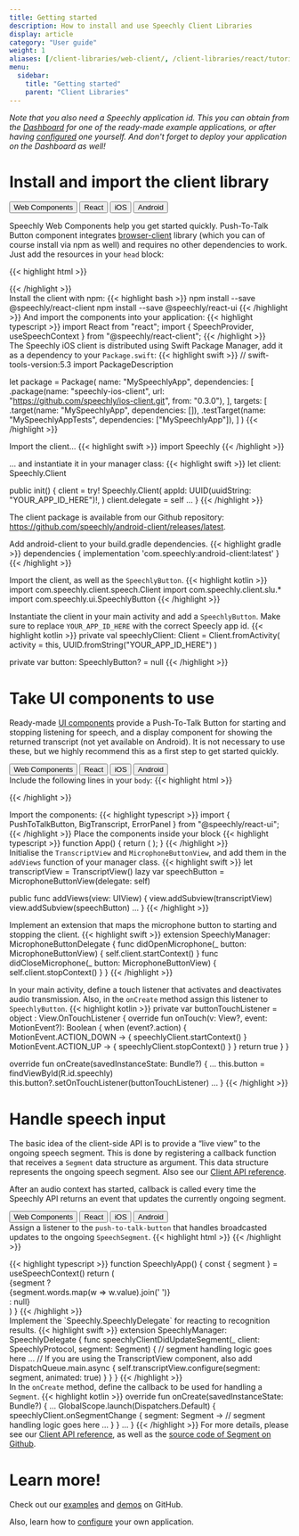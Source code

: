 ```yaml
---
title: Getting started
description: How to install and use Speechly Client Libraries
display: article
category: "User guide"
weight: 1
aliases: [/client-libraries/web-client/, /client-libraries/react/tutorial/, /client-libraries/ios/tutorial/, /client-libraries/react-native/, /client-libraries/usage/]
menu:
  sidebar:
    title: "Getting started"
    parent: "Client Libraries"
---
```

<script>
  // updateTab function specific to this pages' tabs; called by updateTab() in app.js
  function updateTab() {
    let urlParams = new URLSearchParams(window.location.search);
    selectTab("platform", urlParams.get("platform"));
  }
</script>

*Note that you also need a Speechly application id. This you can obtain from the [Dashboard](https://api.speechly.com/dashboard) for one of the ready-made example applications, or after having [configured](/slu-examples/) one yourself. And don't forget to deploy your application on the Dashboard as well!*

# Install and import the client library

<div class="tab">
  <button class="tablinks platform WebClient active" onclick="openTab(event, 'platform=WebClient')">Web Components</button>
  <button class="tablinks platform React" onclick="openTab(event, 'platform=React')">React</button>
  <button class="tablinks platform iOS" onclick="openTab(event, 'platform=iOS')">iOS</button>
  <button class="tablinks platform Android" onclick="openTab(event, 'platform=Android')">Android</button>
</div>

<div class="WebClient tabcontent platform code" style="display: block;">

Speechly Web Components help you get started quickly. Push-To-Talk Button component integrates [browser-client](https://www.npmjs.com/package/@speechly/browser-client) library (which you can of course install via npm as well) and requires no other dependencies to work. Just add the resources in your <code>head</code> block:

{{< highlight html >}}
<head>
  <script type="text/javascript" src="https://unpkg.com/@speechly/browser-ui/core/push-to-talk-button.js"></script>
  <script type="text/javascript" src="https://unpkg.com/@speechly/browser-ui/core/big-transcript.js"></script>
  <script type="text/javascript" src="https://unpkg.com/@speechly/browser-ui/core/error-panel.js"></script>
</head>
{{< /highlight >}}
</div>

<div class="React tabcontent platform code">
Install the client with npm:
{{< highlight bash >}}
npm install --save @speechly/react-client
npm install --save @speechly/react-ui
{{< /highlight >}}
And import the components into your application:
{{< highlight typescript >}}
import React from "react";
import { SpeechProvider, useSpeechContext } from "@speechly/react-client";
{{< /highlight >}}
</div>

<div class="iOS tabcontent platform code">
The Speechly iOS client is distributed using Swift Package Manager,
add it as a dependency to your <code>Package.swift</code>:
{{< highlight swift >}}
// swift-tools-version:5.3
import PackageDescription

let package = Package(
    name: "MySpeechlyApp",
    dependencies: [
        .package(name: "speechly-ios-client", url: "https://github.com/speechly/ios-client.git", from: "0.3.0"),
    ],
    targets: [
        .target(name: "MySpeechlyApp", dependencies: []),
        .testTarget(name: "MySpeechlyAppTests", dependencies: ["MySpeechlyApp"]),
    ]
)
{{< /highlight >}}

Import the client...
{{< highlight swift >}}
import Speechly
{{< /highlight >}}

... and instantiate it in your manager class:
{{< highlight swift >}}
let client: Speechly.Client

public init() {
    client = try! Speechly.Client(
        appId: UUID(uuidString: "YOUR_APP_ID_HERE")!,
    )
    client.delegate = self
    ...
}
{{< /highlight >}}
</div>

<div class="Android tabcontent platform code">
<p>The client package is available from our Github repository:<br>
<a href="https://github.com/speechly/android-client/releases/latest">https://github.com/speechly/android-client/releases/latest</a>.</p>
Add android-client to your build.gradle dependencies.
{{< highlight gradle >}}
dependencies {
  implementation 'com.speechly:android-client:latest'
}
{{< /highlight >}}

Import the client, as well as the <code>SpeechlyButton</code>.
{{< highlight kotlin >}}
import com.speechly.client.speech.Client
import com.speechly.client.slu.*
import com.speechly.ui.SpeechlyButton
{{< /highlight >}}

Instantiate the client in your main activity
and add a <code>SpeechlyButton</code>.
Make sure to replace <code>YOUR_APP_ID_HERE</code>
with the correct Speecly app id.
{{< highlight kotlin >}}
private val speechlyClient: Client = Client.fromActivity(
        activity = this,
        UUID.fromString("YOUR_APP_ID_HERE")
)

private var button: SpeechlyButton? = null
{{< /highlight >}}
</div>

# Take UI components to use

Ready-made [UI components](/client-libraries/ui-components/) provide a Push-To-Talk Button for
starting and stopping listening for speech, and a display component for showing the returned transcript (not yet available on Android). It is not necessary to use these, but we highly recommend this as a first step to get started quickly.

<div class="tab">
  <button class="tablinks platform WebClient active" onclick="openTab(event, 'platform=WebClient')">Web Components</button>
  <button class="tablinks platform React" onclick="openTab(event, 'platform=React')">React</button>
  <button class="tablinks platform iOS" onclick="openTab(event, 'platform=iOS')">iOS</button>
  <button class="tablinks platform Android" onclick="openTab(event, 'platform=Android')">Android</button>
</div>

<div class="WebClient tabcontent platform code" style="display: block;">
Include the following lines in your <code>body</code>:
{{< highlight html >}}
<big-transcript
  placement="top" >
</big-transcript>

<push-to-talk-button
  appid="YOUR_APP_ID_FROM_SPEECHLY_DASHBOARD"
  placement="bottom" >
</push-to-talk-button>

<error-panel
  placement="bottom" >
</error-panel>
{{< /highlight >}}
</div>

<div class="React tabcontent platform code">
Import the components:
{{< highlight typescript >}}
import {
  PushToTalkButton,
  BigTranscript,
  ErrorPanel
} from "@speechly/react-ui";
{{< /highlight >}}
Place the components inside your <SpeechProvider> block
{{< highlight typescript >}}
function App() {
  return (
    <SpeechProvider appId="014ce3a6-9bbf-4605-976f-087a8f3ec178" language="en-US">
      <BigTranscript placement="top"/>
      <PushToTalkButton placement="bottom" captureKey=" "/>
      <ErrorPanel placement="bottom"/>
    </SpeechProvider>
  );
}
{{< /highlight >}}
</div>

<div class="iOS tabcontent platform code">
Initialise the <code>TranscriptView</code> and <code>MicrophoneButtonView</code>,
and add them in the <code>addViews</code> function of your manager class.
{{< highlight swift >}}
let transcriptView = TranscriptView()
lazy var speechButton = MicrophoneButtonView(delegate: self)

public func addViews(view: UIView) {
        view.addSubview(transcriptView)
        view.addSubview(speechButton)
        ...
}
{{< /highlight >}}

Implement an extension that maps the microphone button to
starting and stopping the client.
{{< highlight swift >}}
extension SpeechlyManager: MicrophoneButtonDelegate {
    func didOpenMicrophone(_ button: MicrophoneButtonView) {
        self.client.startContext()
    }
    func didCloseMicrophone(_ button: MicrophoneButtonView) {
        self.client.stopContext()
    }
}
{{< /highlight >}}
</div>

<div class="Android tabcontent platform code">
In your main activity,
define a touch listener that
activates and deactivates audio transmission.
Also, in the <code>onCreate</code> method
assign this listener to <code>SpeechlyButton</code>.
{{< highlight kotlin >}}
private var buttonTouchListener = object : View.OnTouchListener {
    override fun onTouch(v: View?, event: MotionEvent?): Boolean {
        when (event?.action) {
            MotionEvent.ACTION_DOWN -> {
                speechlyClient.startContext()
            }
            MotionEvent.ACTION_UP -> {
                speechlyClient.stopContext()
            }
        }
        return true
    }
}

override fun onCreate(savedInstanceState: Bundle?) {
    ...
    this.button = findViewById(R.id.speechly)
    this.button?.setOnTouchListener(buttonTouchListener)
    ...
}
{{< /highlight >}}
</div>

# Handle speech input
The basic idea of the client-side API is to provide a “live view” to the ongoing speech segment. This is done by registering a callback function that receives a <code>Segment</code> data structure as argument. This data structure represents the ongoing speech segment. Also see our [Client API reference](/client-libraries/client-api-reference/).

After an audio context has started, callback is called every time the Speechly API returns an event that updates the currently ongoing segment.
<div class="tab">
  <button class="tablinks platform WebClient active" onclick="openTab(event, 'platform=WebClient')">Web Components</button>
  <button class="tablinks platform React" onclick="openTab(event, 'platform=React')">React</button>
  <button class="tablinks platform iOS" onclick="openTab(event, 'platform=iOS')">iOS</button>
  <button class="tablinks platform Android" onclick="openTab(event, 'platform=Android')">Android</button>
</div>

<div class="WebClient tabcontent platform code" style="display: block;">
Assign a listener to the <code>push-to-talk-button</code> that handles broadcasted updates
to the ongoing <code>SpeechSegment</code>.
{{< highlight html >}}
<script type="text/javascript">
document
  .getElementsByTagName("push-to-talk-button")[0]
  .addEventListener("speechsegment", (e) => {
    const segment = e.detail;

    // Handle speech segment and make tentative changes to app state
    console.log("speechsegment message:", segment);

    if (segment.isFinal) {
      // Handle speech segment and make permanent changes to app state
      // Optionally show confirmation
      window.postMessage({ type: "speechhandled", success: true }, "*");
    }
 });
</script>
{{< /highlight >}}
</div>

<div class="React tabcontent platform code">
{{< highlight typescript >}}
function SpeechlyApp() {
  const { segment } = useSpeechContext()
  return (
    <div>
      {segment ? <div className="segment">{segment.words.map(w => w.value).join(' ')}</div> : null}
    </div>
  )
}
{{< /highlight >}}
</div>

<div class="iOS tabcontent platform code">
Implement the `Speechly.SpeechlyDelegate` for reacting to recognition results.
{{< highlight swift >}}
extension SpeechlyManager: SpeechlyDelegate {
    func speechlyClientDidUpdateSegment(_ client: SpeechlyProtocol, segment: Segment) {
        // segment handling logic goes here
        ...
        // If you are using the TranscriptView component, also add
        DispatchQueue.main.async {
            self.transcriptView.configure(segment: segment, animated: true)
        }
    }
}
{{< /highlight >}}
</div>

<div class="Android tabcontent platform code">
In the <code>onCreate</code> method,
define the callback to be used for handling a <code>Segment</code>.
{{< highlight kotlin >}}
override fun onCreate(savedInstanceState: Bundle?) {
    ...
    GlobalScope.launch(Dispatchers.Default) {
        speechlyClient.onSegmentChange { segment: Segment ->
            // segment handling logic goes here
            ...
        }
    }
    ...
}
{{< /highlight >}}
For more details, please see our <a href="/client-libraries/client-api-reference/">Client API reference</a>,
as well as the <a href="https://github.com/speechly/android-client/blob/main/client/src/main/kotlin/com/speechly/client/slu/Segment.kt">source code of Segment on Github</a>.
</div>

# Learn more!

Check out our [examples](https://github.com/speechly/speechly/tree/main/examples) and [demos](https://github.com/speechly/speechly/tree/main/demos) on GitHub.

Also, learn how to [configure](/slu-examples/) your own application.
